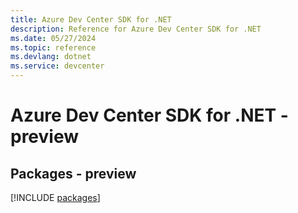 ```yaml
---
title: Azure Dev Center SDK for .NET
description: Reference for Azure Dev Center SDK for .NET
ms.date: 05/27/2024
ms.topic: reference
ms.devlang: dotnet
ms.service: devcenter
---
```

# Azure Dev Center SDK for .NET - preview
## Packages - preview
[!INCLUDE [packages](dev-center-index.md)]